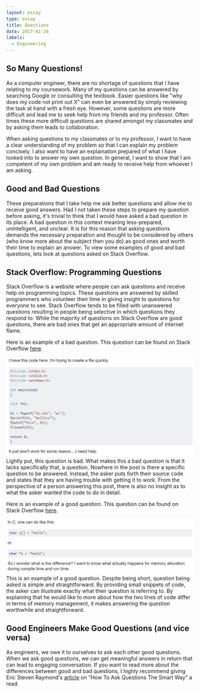 ```yaml
---
layout: essay
type: essay
title: Questions
date: 2017-01-26
labels:
  - Engineering
---
```


## So Many Questions!
As a computer engineer, there are no shortage of questions that I have relating to my coursework.  Many of my questions can be answered by searching Google or consulting the textbook.  Easier questions like "why does my code not print out X" can even be answered by simply reviewing the task at hand with a fresh eye.  However, some questions are more difficult and lead me to seek help from my friends and my professor.  Often times these more difficult questions are shared amongst my classmates and by asking them leads to collaboration.

When asking questions to my classmates or to my professor, I want to have a clear understanding of my problem so that I can explain my problem concisely.  I also want to have an explaination prepared of what I have looked into to answer my own question.  In general, I want to show that I am competent of my own problem and am ready to receive help from whoever I am asking.

## Good and Bad Questions
These preparations that I take help me ask better questions and allow me to receive good answers.  Had I not taken these steps to prepare my question before asking, it's trivial to think that I would have asked a bad question in its place.  A bad question in this context meaning less-prepared, unintelligent, and unclear.  It is for this reason that asking questions demands the necessary preparation and thought to be considered by others (who know more about the subject then you do) as good ones and worth their time to explain an answer.  To view some examples of good and bad questions, lets look at questions asked on Stack Overflow.

## Stack Overflow: Programming Questions
Stack Overflow is a website where people can ask questions and receive help on programming topics.  These questions are answered by skilled programmers who volunteer their time in giving insight to questions for everyone to see.  Stack Overflow tends to be filled with unanswered questions resulting in people being selective in which questions they respond to.  While the majority of questions on Stack Overflow are good questions, there are bad ones that get an appropriate amount of internet flame.

Here is an example of a bad question.  This question can be found on Stack Overflow [here](http://stackoverflow.com/questions/41753315/how-to-create-a-file-in-c).
<div class="ui large rounded images">
  <img class="ui image" src="../images/bad_question.JPG">
</div>
Lightly put, this question is bad.  What makes this a bad question is that it lacks specifically that, a question.  Nowhere in the post is there a specific question to be answered.  Instead, the asker puts forth their source code and states that they are having trouble with getting it to work.  From the perspective of a person answering this post, there is also no insight as to what the asker wanted the code to do in detail.

Here is an example of a good question.   This question can be found on Stack Overflow [here](http://stackoverflow.com/questions/1704407/what-is-the-difference-between-char-s-and-char-s-in-c).
<div class="ui large rounded images">
  <img class="ui image" src="../images/good_question.JPG">
</div>
This is an example of a good question.  Despite being short, question being asked is simple and straightforward.  By providing small snippets of code, the asker can illustrate exactly what their question is referring to.  By explaining that he would like to more about how the two lines of code differ in terms of memory management, it makes answering the question worthwhile and straightforward.

##  Good Engineers Make Good Questions (and vice versa)
As engineers, we owe it to ourselves to ask each other good questions.  When we ask good questions, we can get meaningful answers in return that can lead to engaging conversation.  If you want to read more about the differences between good and bad questions, I highly recommend giving Eric Steven Raymond's [article](http://www.catb.org/esr/faqs/smart-questions.html#explicit) on "How To Ask Questions The Smart Way" a read.

